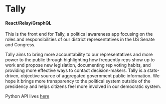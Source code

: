 # Tally
#### React/Relay/GraphQL 

This is the front end for Tally, a political awareness app focusing on the roles and responsibilities of our district representatives in the US Senate and Congress. 

Tally aims to bring more accountability to our representatives and more power to the public through highlighting how frequently reps show up to work and propose new legislation, documenting rep voting habits, and providing more effective ways to contact decision-makers. Tally is a stats-driven, objective source of aggregated government public information. We hope it brings more transparency to the political system outside of the presidency and helps citizens feel more involved in our democratic system.

Python API lives [here](https://github.com/alexhubbard89/reps_app)
